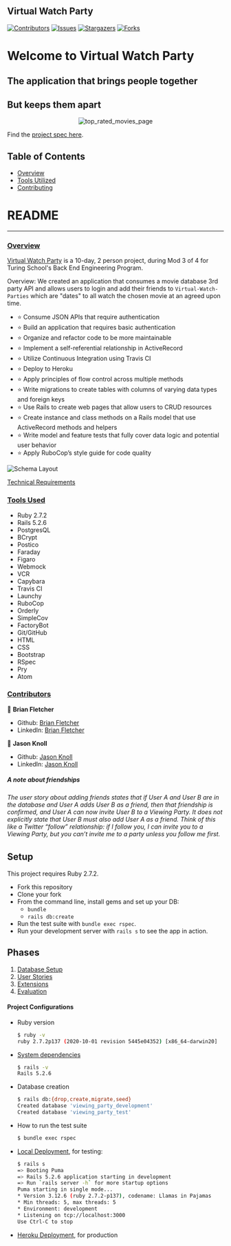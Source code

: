 ## Virtual Watch Party

[![Contributors][contributors-shield]][contributors-url]
[![Issues][issues-shield]][issues-url]
[![Stargazers][stars-shield]][stars-url]
[![Forks][forks-shield]][forks-url]
# Welcome to Virtual Watch Party
## The application that brings people together
## But keeps them apart
<p align="center">
  <img src="https://user-images.githubusercontent.com/74567704/131438329-1ea0d25f-41b3-4226-98b1-56efb570a5ec.png" alt="top_rated_movies_page"/>
</p>

Find the [project spec here](https://backend.turing.edu/module3/projects/viewing_party/index).
## Table of Contents

- [Overview](#overview)
- [Tools Utilized](#tools-used)
- [Contributing](#contributors)

# README
------

### <ins>Overview</ins>

[Virtual Watch Party](https://virtual-watch-party.herokuapp.com/) is a 10-day, 2 person project, during Mod 3 of 4 for Turing School's Back End Engineering Program.

Overview: We created an application that consumes a movie database 3rd party API and allows users to login and add their friends to `Virtual-Watch-Parties` which are "dates" to all watch the chosen movie at an agreed upon time.


- ⭐ Consume JSON APIs that require authentication
- ⭐ Build an application that requires basic authentication
- ⭐ Organize and refactor code to be more maintainable
- ⭐ Implement a self-referential relationship in ActiveRecord
- ⭐ Utilize Continuous Integration using Travis CI
- ⭐ Deploy to Heroku
- ⭐ Apply principles of flow control across multiple methods
- ⭐ Write migrations to create tables with columns of varying data types and foreign keys
- ⭐ Use Rails to create web pages that allow users to CRUD resources
- ⭐ Create instance and class methods on a Rails model that use ActiveRecord methods and helpers
- ⭐ Write model and feature tests that fully cover data logic and potential user behavior
- ⭐ Apply RuboCop’s style guide for code quality

![Schema Layout](https://user-images.githubusercontent.com/74567704/131439838-b4676308-58f6-4471-9b61-760dd16308b7.png)


[Technical Requirements](https://backend.turing.edu/module3/projects/viewing_party/requirements)

### <ins>Tools Used</ins>
- Ruby 2.7.2
- Rails 5.2.6
- PostgresQL
- BCrypt
- Postico
- Faraday
- Figaro
- Webmock
- VCR
- Capybara
- Travis CI
- Launchy
- RuboCop
- Orderly
- SimpleCov
- FactoryBot
- Git/GitHub
- HTML
- CSS
- Bootstrap
- RSpec
- Pry
- Atom

### <ins>Contributors</ins>

👤  **Brian Fletcher**
- Github: [Brian Fletcher](https://github.com/bfl3tch)
- LinkedIn: [Brian Fletcher](https://www.linkedin.com/in/bfl3tch)

👤  **Jason Knoll**
- Github: [Jason Knoll](https://github.com/JasonPKnoll)
- LinkedIn: [Jason Knoll](https://www.linkedin.com/in/jason-p-knoll/)


<!-- MARKDOWN LINKS & IMAGES -->

[contributors-shield]: https://img.shields.io/github/contributors/bfl3tch/viewing_party.svg?style=flat-square
[contributors-url]: https://github.com/bfl3tch/viewing_party/graphs/contributors
[forks-shield]: https://img.shields.io/github/forks/bfl3tch/viewing_party.svg?style=flat-square
[forks-url]: https://github.com/bfl3tch/viewing_party/network/members
[stars-shield]: https://img.shields.io/github/stars/bfl3tch/viewing_party.svg?style=flat-square
[stars-url]: https://github.com/bfl3tch/viewing_party/stargazers
[issues-shield]: https://img.shields.io/github/issues/bfl3tch/viewing_party.svg?style=flat-square
[issues-url]: https://github.com/bfl3tch/viewing_party/issues
<!--


# README

This README would normally document whatever steps are necessary to get the
application up and running.

Things you may want to cover:

* Ruby version

* System dependencies

* Configuration

* Database creation

* Database initialization

* How to run the test suite

* Services (job queues, cache servers, search engines, etc.)

* Deployment instructions

* ... -->


##### A note about friendships
###### The user story about adding friends states that if User A and User B are in the database and User A adds User B as a friend, then that friendship is confirmed, and User A can now invite User B to a Viewing Party. It does not explicitly state that User B must also add User A as a friend. Think of this like a Twitter “follow” relationship: if I follow you, I can invite you to a Viewing Party, but you can’t invite me to a party unless you follow me first.

## Setup

This project requires Ruby 2.7.2.

* Fork this repository
* Clone your fork
* From the command line, install gems and set up your DB:
    * `bundle`
    * `rails db:create`
* Run the test suite with `bundle exec rspec`.
* Run your development server with `rails s` to see the app in action.

## Phases

1. [Database Setup](./doc/db_setup.md)
1. [User Stories](./doc/user_stories.md)
1. [Extensions](./doc/extensions.md)
1. [Evaluation](./doc/evaluation.md)



#### Project Configurations

* Ruby version
    ```bash
    $ ruby -v
    ruby 2.7.2p137 (2020-10-01 revision 5445e04352) [x86_64-darwin20]
    ```

* [System dependencies](https://github.com/bfl3tch/viewing_party/blob/main/Gemfile)
    ```bash
    $ rails -v
    Rails 5.2.6
    ```

* Database creation
    ```bash
    $ rails db:{drop,create,migrate,seed}
    Created database 'viewing_party_development'
    Created database 'viewing_party_test'
    ```

* How to run the test suite
    ```bash
    $ bundle exec rspec
    ```

* [Local Deployment](http://localhost:3000), for testing:
    ```bash
    $ rails s
    => Booting Puma
    => Rails 5.2.6 application starting in development
    => Run `rails server -h` for more startup options
    Puma starting in single mode...
    * Version 3.12.6 (ruby 2.7.2-p137), codename: Llamas in Pajamas
    * Min threads: 5, max threads: 5
    * Environment: development
    * Listening on tcp://localhost:3000
    Use Ctrl-C to stop

    ```

* [Heroku Deployment](https://virtual-watch-party.herokuapp.com/), for production
